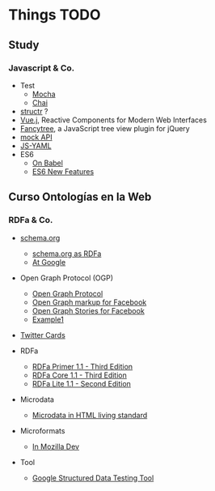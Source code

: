 # Things TODO

## Study

### Javascript & Co.

- Test
  - [Mocha](https://mochajs.org/)
  - [Chai](http://chaijs.com/api/bdd/)
- [structr](https://structr.org/) ?
- [Vue.j](https://vuejs.org/), Reactive Components for Modern Web Interfaces
- [Fancytree](https://github.com/mar10/fancytree), a JavaScript tree view plugin for jQuery
- [mock API](http://www.mockapi.io/)
- [JS-YAML](https://nodeca.github.io/js-yaml/)
- ES6
  - [On Babel](https://babeljs.io/docs/learn-es2015/)
  - [ES6 New Features](http://es6-features.org/)

## Curso Ontologías en la Web

### RDFa & Co.

- [schema.org](https://schema.org/)
  - [schema.org as RDFa](https://schema.org/docs/schema_org_rdfa.html)
  - [At Google](https://developers.google.com/search/docs/guides/intro-structured-data)

- Open Graph Protocol (OGP)
  - [Open Graph Protocol](http://ogp.me/)
  - [Open Graph markup for Facebook](https://developers.facebook.com/docs/sharing/webmasters#markup)
  - [Open Graph Stories for Facebook](https://developers.facebook.com/docs/sharing/opengraph)
  - [Example1](http://www.rickardnilsson.net/post/prepare-your-site-for-social-sharing-via-facebook)

- [Twitter Cards](https://dev.twitter.com/cards/getting-started)

- RDFa
  - [RDFa Primer 1.1 - Third Edition](https://www.w3.org/TR/xhtml-rdfa-primer/)
  - [RDFa Core 1.1 - Third Edition](https://www.w3.org/TR/rdfa-syntax/)
  - [RDFa Lite 1.1 - Second Edition](https://www.w3.org/TR/rdfa-lite/)

- Microdata
  - [Microdata in HTML living standard](https://html.spec.whatwg.org/multipage/microdata.html)

- Microformats
  - [In Mozilla Dev](https://developer.mozilla.org/en-US/docs/Web/HTML/microformats)

- Tool
  - [Google Structured Data Testing Tool](https://developers.google.com/structured-data/testing-tool/)
